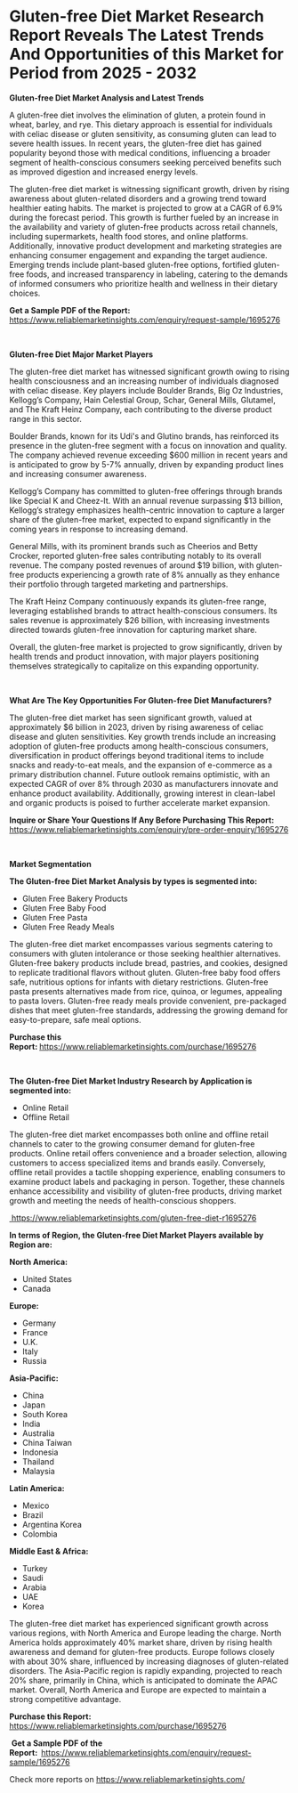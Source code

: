 <p><h1>Gluten-free Diet Market Research Report Reveals The Latest Trends And Opportunities of this Market for Period from 2025 - 2032</h1></p><p><strong>Gluten-free Diet Market Analysis and Latest Trends</strong></p>
<p><p>A gluten-free diet involves the elimination of gluten, a protein found in wheat, barley, and rye. This dietary approach is essential for individuals with celiac disease or gluten sensitivity, as consuming gluten can lead to severe health issues. In recent years, the gluten-free diet has gained popularity beyond those with medical conditions, influencing a broader segment of health-conscious consumers seeking perceived benefits such as improved digestion and increased energy levels.</p><p>The gluten-free diet market is witnessing significant growth, driven by rising awareness about gluten-related disorders and a growing trend toward healthier eating habits. The market is projected to grow at a CAGR of 6.9% during the forecast period. This growth is further fueled by an increase in the availability and variety of gluten-free products across retail channels, including supermarkets, health food stores, and online platforms. Additionally, innovative product development and marketing strategies are enhancing consumer engagement and expanding the target audience. Emerging trends include plant-based gluten-free options, fortified gluten-free foods, and increased transparency in labeling, catering to the demands of informed consumers who prioritize health and wellness in their dietary choices.</p></p>
<p><strong>Get a Sample PDF of the Report:&nbsp;</strong> <a href="https://www.reliablemarketinsights.com/enquiry/request-sample/1695276?utm_campaign=3559&utm_medium=2&utm_source=Github&utm_content=ia&utm_term=25032025&utm_id=gluten-free-diet">https://www.reliablemarketinsights.com/enquiry/request-sample/1695276</a></p>
<p>&nbsp;</p>
<p><strong>Gluten-free Diet Major Market Players</strong></p>
<p><p>The gluten-free diet market has witnessed significant growth owing to rising health consciousness and an increasing number of individuals diagnosed with celiac disease. Key players include Boulder Brands, Big Oz Industries, Kellogg’s Company, Hain Celestial Group, Schar, General Mills, Glutamel, and The Kraft Heinz Company, each contributing to the diverse product range in this sector.</p><p>Boulder Brands, known for its Udi's and Glutino brands, has reinforced its presence in the gluten-free segment with a focus on innovation and quality. The company achieved revenue exceeding $600 million in recent years and is anticipated to grow by 5-7% annually, driven by expanding product lines and increasing consumer awareness.</p><p>Kellogg’s Company has committed to gluten-free offerings through brands like Special K and Cheez-It. With an annual revenue surpassing $13 billion, Kellogg’s strategy emphasizes health-centric innovation to capture a larger share of the gluten-free market, expected to expand significantly in the coming years in response to increasing demand.</p><p>General Mills, with its prominent brands such as Cheerios and Betty Crocker, reported gluten-free sales contributing notably to its overall revenue. The company posted revenues of around $19 billion, with gluten-free products experiencing a growth rate of 8% annually as they enhance their portfolio through targeted marketing and partnerships.</p><p>The Kraft Heinz Company continuously expands its gluten-free range, leveraging established brands to attract health-conscious consumers. Its sales revenue is approximately $26 billion, with increasing investments directed towards gluten-free innovation for capturing market share.</p><p>Overall, the gluten-free market is projected to grow significantly, driven by health trends and product innovation, with major players positioning themselves strategically to capitalize on this expanding opportunity.</p></p>
<p>&nbsp;</p>
<p><strong>What Are The Key Opportunities For Gluten-free Diet Manufacturers?</strong></p>
<p><p>The gluten-free diet market has seen significant growth, valued at approximately $6 billion in 2023, driven by rising awareness of celiac disease and gluten sensitivities. Key growth trends include an increasing adoption of gluten-free products among health-conscious consumers, diversification in product offerings beyond traditional items to include snacks and ready-to-eat meals, and the expansion of e-commerce as a primary distribution channel. Future outlook remains optimistic, with an expected CAGR of over 8% through 2030 as manufacturers innovate and enhance product availability. Additionally, growing interest in clean-label and organic products is poised to further accelerate market expansion.</p></p>
<p><strong>Inquire or Share Your Questions If Any Before Purchasing This Report:</strong> <a href="https://www.reliablemarketinsights.com/enquiry/pre-order-enquiry/1695276?utm_campaign=3559&utm_medium=2&utm_source=Github&utm_content=ia&utm_term=25032025&utm_id=gluten-free-diet">https://www.reliablemarketinsights.com/enquiry/pre-order-enquiry/1695276</a></p>
<p>&nbsp;</p>
<p><strong>Market Segmentation</strong></p>
<p><strong>The Gluten-free Diet Market Analysis by types is segmented into:</strong></p>
<p><ul><li>Gluten Free Bakery Products</li><li>Gluten Free Baby Food</li><li>Gluten Free Pasta</li><li>Gluten Free Ready Meals</li></ul></p>
<p><p>The gluten-free diet market encompasses various segments catering to consumers with gluten intolerance or those seeking healthier alternatives. Gluten-free bakery products include bread, pastries, and cookies, designed to replicate traditional flavors without gluten. Gluten-free baby food offers safe, nutritious options for infants with dietary restrictions. Gluten-free pasta presents alternatives made from rice, quinoa, or legumes, appealing to pasta lovers. Gluten-free ready meals provide convenient, pre-packaged dishes that meet gluten-free standards, addressing the growing demand for easy-to-prepare, safe meal options.</p></p>
<p><strong>Purchase this Report:&nbsp;</strong><a href="https://www.reliablemarketinsights.com/purchase/1695276?utm_campaign=3559&utm_medium=2&utm_source=Github&utm_content=ia&utm_term=25032025&utm_id=gluten-free-diet">https://www.reliablemarketinsights.com/purchase/1695276</a></p>
<p>&nbsp;</p>
<p><strong>The Gluten-free Diet Market Industry Research by Application is segmented into:</strong></p>
<p><ul><li>Online Retail</li><li>Offline Retail</li></ul></p>
<p><p>The gluten-free diet market encompasses both online and offline retail channels to cater to the growing consumer demand for gluten-free products. Online retail offers convenience and a broader selection, allowing customers to access specialized items and brands easily. Conversely, offline retail provides a tactile shopping experience, enabling consumers to examine product labels and packaging in person. Together, these channels enhance accessibility and visibility of gluten-free products, driving market growth and meeting the needs of health-conscious shoppers.</p></p>
<p><a href="https://www.reliablemarketinsights.com/gluten-free-diet-r1695276?utm_campaign=3559&utm_medium=2&utm_source=Github&utm_content=ia&utm_term=25032025&utm_id=gluten-free-diet">&nbsp;https://www.reliablemarketinsights.com/gluten-free-diet-r1695276</a></p>
<p><strong>In terms of Region, the Gluten-free Diet Market Players available by Region are:</strong></p>
<p>
    <p> <strong> North America: </strong>
        <ul>
            <li>United States</li>
            <li>Canada</li>
        </ul>
        </p> 
    <p> <strong> Europe: </strong>
        <ul>
            <li>Germany</li>
            <li>France</li>
            <li>U.K.</li>
            <li>Italy</li>
            <li>Russia</li>
        </ul>
        </p> 
    <p> <strong> Asia-Pacific: </strong>
        <ul>
            <li>China</li>
            <li>Japan</li>
            <li>South Korea</li>
            <li>India</li>
            <li>Australia</li>
            <li>China Taiwan</li>
            <li>Indonesia</li>
            <li>Thailand</li>
            <li>Malaysia</li>
        </ul>
        </p> 
    <p> <strong> Latin America: </strong>
        <ul>
            <li>Mexico</li>
            <li>Brazil</li>
            <li>Argentina Korea</li>
            <li>Colombia</li>
        </ul>
        </p> 
    <p> <strong> Middle East & Africa: </strong>
        <ul>
            <li>Turkey</li>
            <li>Saudi</li>
            <li>Arabia</li>
            <li>UAE</li>
            <li>Korea</li>
        </ul>
    </p>
    </p>
<p><p>The gluten-free diet market has experienced significant growth across various regions, with North America and Europe leading the charge. North America holds approximately 40% market share, driven by rising health awareness and demand for gluten-free products. Europe follows closely with about 30% share, influenced by increasing diagnoses of gluten-related disorders. The Asia-Pacific region is rapidly expanding, projected to reach 20% share, primarily in China, which is anticipated to dominate the APAC market. Overall, North America and Europe are expected to maintain a strong competitive advantage.</p></p>
<p><strong>Purchase this Report: </strong><a href="https://www.reliablemarketinsights.com/purchase/1695276?utm_campaign=3559&utm_medium=2&utm_source=Github&utm_content=ia&utm_term=25032025&utm_id=gluten-free-diet">https://www.reliablemarketinsights.com/purchase/1695276</a></p>
<p>&nbsp;<strong>Get a Sample PDF of the Report:&nbsp;&nbsp;</strong><a href="https://www.reliablemarketinsights.com/enquiry/request-sample/1695276?utm_campaign=3559&utm_medium=2&utm_source=Github&utm_content=ia&utm_term=25032025&utm_id=gluten-free-diet">https://www.reliablemarketinsights.com/enquiry/request-sample/1695276</a></p>
<p><strong></strong></p>
<p>Check more reports on <a href="https://www.reliablemarketinsights.com/?utm_campaign=3559&utm_medium=2&utm_source=Github&utm_content=ia&utm_term=25032025&utm_id=gluten-free-diet">https://www.reliablemarketinsights.com/</a></p>